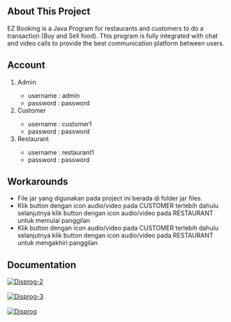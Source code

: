 ## About This Project
EZ Booking is a Java Program for restaurants and customers to do a transaction (Buy and Sell food). This program is fully integrated with chat and video calls to provide the best communication platform between users. 

## Account
<ol>

<li>
Admin
</li>
  <ul>
  <li>
username : admin
    </li>
    <li>
password : password
   </li>
   </ul>
<li>
Customer
</li>
    <ul>
  <li>
username : customer1
    </li>
      <li>
password : password
</li>
      </ul>
      
<li>
Restaurant
</li>
      <ul>
  <li>
username : restaurant1
     </li>
    <li>
password : password
    </li>
</ul>
</ol>

## Workarounds

<ul>
  <li>
File jar yang digunakan pada project ini berada di folder jar files.
  </li>
  <li>
Klik button dengan icon audio/video pada CUSTOMER terlebih dahulu selanjutnya klik button dengan icon audio/video pada RESTAURANT untuk memulai panggilan
  </li>
  <li>
Klik button dengan icon audio/video pada CUSTOMER terlebih dahulu selanjutnya klik button dengan icon audio/video pada RESTAURANT untuk mengakhiri panggilan
  </li>
  
</ul>

## Documentation
<a href="https://postimages.org/" target="_blank"><img src="https://i.postimg.cc/g2BqVgzG/Disprog-2.png" alt="Disprog-2"/></a><br/><br/>
<a href="https://postimages.org/" target="_blank"><img src="https://i.postimg.cc/xC8wsxHg/Disprog-3.png" alt="Disprog-3"/></a><br/><br/>
<a href="https://postimages.org/" target="_blank"><img src="https://i.postimg.cc/s2TF4dBv/Disprog.png" alt="Disprog"/></a><br/><br/>


